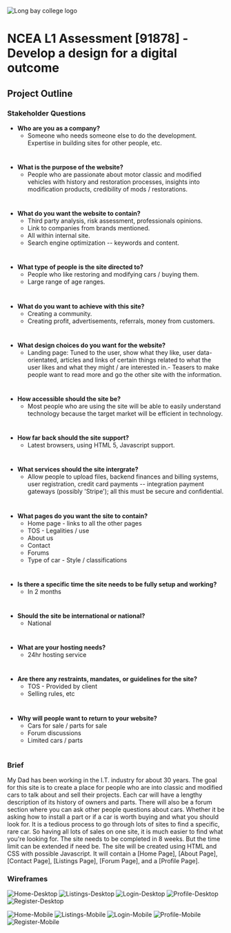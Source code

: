 ![Long bay college logo](https://www.longbaycollege.com/wp-content/uploads/2020/09/Long_Bay_College_Logo_Tag2-1024x141.png)

# **NCEA L1 Assessment** \[91878\] - Develop a design for a digital outcome

## Project Outline

### Stakeholder Questions

- **Who are you as a company?**
    - Someone who needs someone else to do the development. Expertise in building sites for other people, etc.
#

- **What is the purpose of the website?**
    - People who are passionate about motor classic and modified vehicles with history and restoration processes, insights into modification products, credibility of mods / restorations.
#

- **What do you want the website to contain?**
    - Third party analysis, risk assessment, professionals opinions.
    - Link to companies from brands mentioned.
    - All within internal site.
    - Search engine optimization -- keywords and content.
#

- **What type of people is the site directed to?**
    - People who like restoring and modifying cars / buying them.
    - Large range of age ranges.
#

- **What do you want to achieve with this site?**
    - Creating a community.
    - Creating profit, advertisements, referrals, money from customers.
#

- **What design choices do you want for the website?**
    - Landing page: Tuned to the user, show what they like, user data-orientated, articles and links of certain things related to what the user likes and what they might / are interested in.- Teasers to make people want to read more and go the other site with the information.
#

- **How accessible should the site be?**
    - Most people who are using the site will be able to easily understand technology because the target market will be efficient in technology.
#

- **How far back should the site support?**
    - Latest browsers, using HTML 5, Javascript support.
#

- **What services should the site intergrate?**
    - Allow people to upload files, backend finances and  billing systems, user registration, credit card payments -- integration payment gateways (possibly 'Stripe'); all this must be secure and confidential.
#

- **What pages do you want the site to contain?**
    - Home page - links to all the other pages
    - TOS - Legalities / use
    - About us
    - Contact
    - Forums
    - Type of car - Style / classifications
#

- **Is there a specific time the site needs to be fully setup and working?**
    - In 2 months
#
    
- **Should the site be international or national?**
    - National
#

- **What are your hosting needs?**
    - 24hr hosting service
#

- **Are there any restraints, mandates, or guidelines for the site?**
    - TOS - Provided by client
    - Selling rules, etc
#

- **Why will people want to return to your website?**
    - Cars for sale / parts for sale
    - Forum discussions
    - Limited cars / parts
#

### Brief
My Dad has been working in the I.T. industry for about 30 years. The goal for this site is to create a place for people who are into classic and modified cars to talk about and sell their projects. Each car will have a lengthy description of its history of owners and parts. There will also be a forum section where you can ask other people questions about cars. Whether it be asking how to install a part or if a car is worth buying and what you should look for. It is a tedious process to go through lots of sites to find a specific, rare car. So having all lots of sales on one site, it is much easier to find what you're looking for. The site needs to be completed in 8 weeks. But the time limit can be extended if need be. The site will be created using HTML and CSS with possible Javascript. It will contain a [Home Page], [About Page], [Contact Page], [Listings Page], [Forum Page], and a [Profile Page].

### Wireframes
![Home-Desktop](https://github.com/404-WasFound/ncea-assessment-2/blob/main/plan/wireframes/home-desktop.jpg)
![Listings-Desktop](https://github.com/404-WasFound/ncea-assessment-2/blob/main/plan/wireframes/listings-desktop.jpg)
![Login-Desktop](https://github.com/404-WasFound/ncea-assessment-2/blob/main/plan/wireframes/login-desktop.jpg)
![Profile-Desktop](https://github.com/404-WasFound/ncea-assessment-2/blob/main/plan/wireframes/profile-desktop.jpg)
![Register-Desktop](https://github.com/404-WasFound/ncea-assessment-2/blob/main/plan/wireframes/register-desktop.jpg)

![Home-Mobile](https://github.com/404-WasFound/ncea-assessment-2/blob/main/plan/wireframes/home-mobile.jpg)
![Listings-Mobile](https://github.com/404-WasFound/ncea-assessment-2/blob/main/plan/wireframes/listings-mobile.jpg)
![Login-Mobile](https://github.com/404-WasFound/ncea-assessment-2/blob/main/plan/wireframes/login-mobile.jpg)
![Profile-Mobile](https://github.com/404-WasFound/ncea-assessment-2/blob/main/plan/wireframes/profile-mobile.jpg)
![Register-Mobile](https://github.com/404-WasFound/ncea-assessment-2/blob/main/plan/wireframes/register-mobile.jpg)
